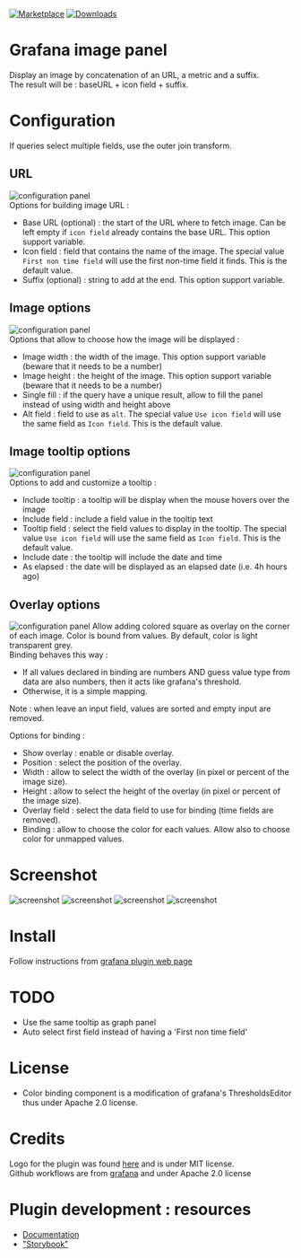 [![Marketplace](https://img.shields.io/badge/dynamic/json?logo=grafana&color=205AD4&label=marketplace&prefix=v&query=%24.items%5B%3F%28%40.slug%20%3D%3D%20%22dalvany-image-panel%22%29%5D.version&url=https%3A%2F%2Fgrafana.com%2Fapi%2Fplugins)](https://grafana.com/grafana/plugins/dalvany-image-panel)
[![Downloads](https://img.shields.io/badge/dynamic/json?logo=grafana&color=205AD4&label=downloads&query=%24.items%5B%3F%28%40.slug%20%3D%3D%20%22dalvany-image-panel%22%29%5D.downloads&url=https%3A%2F%2Fgrafana.com%2Fapi%2Fplugins)](https://grafana.com/grafana/plugins/dalvany-image-panel)

# Grafana image panel

Display an image by concatenation of an URL, a metric and a suffix.  
The result will be : baseURL + icon field + suffix.

# Configuration

If queries select multiple fields, use the outer join transform.

## URL

![configuration panel](https://github.com/Dalvany/dalvany-image-panel/raw/master/src/img/configuration_url.png)  
Options for building image URL :

- Base URL (optional) : the start of the URL where to fetch image. Can be left empty if `icon field` already contains
  the base URL. This option support variable.
- Icon field : field that contains the name of the image. The special value
  `First non time field` will use the first non-time field it finds. This is the default value.
- Suffix (optional) : string to add at the end. This option support variable.

## Image options

![configuration panel](https://github.com/Dalvany/dalvany-image-panel/raw/master/src/img/configuration_image.png)  
Options that allow to choose how the image will be displayed :

- Image width : the width of the image. This option support variable (beware that it needs to be a number)
- Image height : the height of the image. This option support variable (beware that it needs to be a number)
- Single fill : if the query have a unique result, allow to fill the panel instead of using width and height above
- Alt field : field to use as `alt`. The special value `Use icon field`
  will use the same field as `Icon field`. This is the default value.

## Image tooltip options

![configuration panel](https://github.com/Dalvany/dalvany-image-panel/raw/master/src/img/configuration_tooltip.png)  
Options to add and customize a tooltip :

- Include tooltip : a tooltip will be display when the mouse hovers over the image
- Include field : include a field value in the tooltip text
- Tooltip field : select the field values to display in the tooltip. The special value `Use icon field` will use the
  same field as `Icon field`. This is the default value.
- Include date : the tooltip will include the date and time
- As elapsed : the date will be displayed as an elapsed date (i.e. 4h hours ago)

## Overlay options

![configuration panel](https://github.com/Dalvany/dalvany-image-panel/raw/master/src/img/configuration_overlay.png)
Allow adding colored square as overlay on the corner of each image. Color is bound from values. By default, color is
light transparent grey.  
Binding behaves this way :

- If all values declared in binding are numbers AND guess value type from data are also numbers, then it acts like
  grafana's threshold.
- Otherwise, it is a simple mapping.

Note : when leave an input field, values are sorted and empty input are removed.

Options for binding :

- Show overlay : enable or disable overlay.
- Position : select the position of the overlay.
- Width : allow to select the width of the overlay (in pixel or percent of the image size).
- Height : allow to select the height of the overlay (in pixel or percent of the image size).
- Overlay field : select the data field to use for binding (time fields are removed).
- Binding : allow to choose the color for each values. Allow also to choose color for unmapped values.

# Screenshot

![screenshot](https://github.com/Dalvany/dalvany-image-panel/raw/master/src/img/screenshot01.png)
![screenshot](https://github.com/Dalvany/dalvany-image-panel/raw/master/src/img/screenshot02.png)
![screenshot](https://github.com/Dalvany/dalvany-image-panel/raw/master/src/img/screenshot03.png)
![screenshot](https://github.com/Dalvany/dalvany-image-panel/raw/master/src/img/screenshot04.png)

# Install

Follow instructions
from [grafana plugin web page](https://grafana.com/grafana/plugins/dalvany-image-panel/?tab=installation)

# TODO

- Use the same tooltip as graph panel
- Auto select first field instead of having a 'First non time field'

# License

- Color binding component is a modification of grafana's ThresholdsEditor thus under Apache 2.0 license.

# Credits

Logo for the plugin was found [here](https://www.iconfinder.com/icons/211677/image_icon) and is under MIT license.  
Github workflows are from [grafana](https://github.com/grafana/plugin-workflows) and under Apache 2.0 license

# Plugin development : resources

* [Documentation](https://grafana.com/docs/grafana/latest/developers/plugins/?pg=docs)
* ["Storybook"](https://developers.grafana.com/ui/latest/index.html)